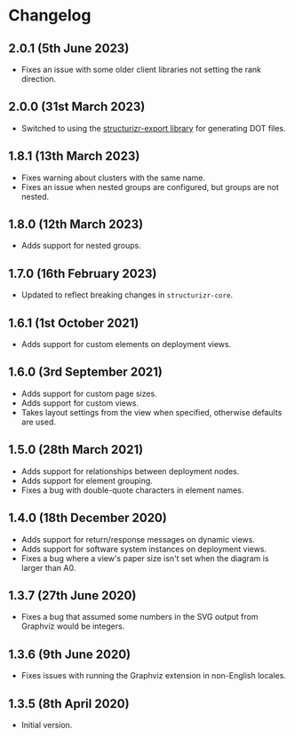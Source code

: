 # Changelog

## 2.0.1 (5th June 2023)

- Fixes an issue with some older client libraries not setting the rank direction.

## 2.0.0 (31st March 2023)

- Switched to using the [structurizr-export library](https://github.com/structurizr/export) for generating DOT files. 

## 1.8.1 (13th March 2023)

- Fixes warning about clusters with the same name.
- Fixes an issue when nested groups are configured, but groups are not nested.

## 1.8.0 (12th March 2023)

- Adds support for nested groups.

## 1.7.0 (16th February 2023)

- Updated to reflect breaking changes in `structurizr-core`.

## 1.6.1 (1st October 2021)

- Adds support for custom elements on deployment views.

## 1.6.0 (3rd September 2021)

- Adds support for custom page sizes.
- Adds support for custom views.
- Takes layout settings from the view when specified, otherwise defaults are used.

## 1.5.0 (28th March 2021)

- Adds support for relationships between deployment nodes.
- Adds support for element grouping.
- Fixes a bug with double-quote characters in element names.

## 1.4.0 (18th December 2020)

- Adds support for return/response messages on dynamic views.
- Adds support for software system instances on deployment views.
- Fixes a bug where a view's paper size isn't set when the diagram is larger than A0.

## 1.3.7 (27th June 2020)

- Fixes a bug that assumed some numbers in the SVG output from Graphviz would be integers.

## 1.3.6 (9th June 2020)

- Fixes issues with running the Graphviz extension in non-English locales.

## 1.3.5 (8th April 2020)

- Initial version.